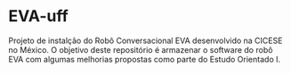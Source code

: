 # EVA-uff
Projeto de instalção do Robô Conversacional EVA desenvolvido na CICESE no México.
O objetivo deste repositório é armazenar o software do robô EVA com algumas melhorias propostas como parte do Estudo Orientado I.
